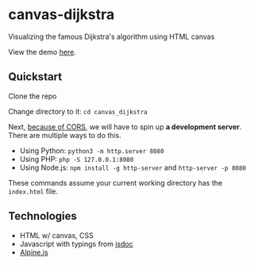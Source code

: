 # canvas-dijkstra
Visualizing the famous Dijkstra's algorithm using HTML canvas

View the demo [here](https://finnbyte.github.io/canvas-dijkstra).

## Quickstart
Clone the repo

Change directory to it: `cd canvas_dijkstra`

Next, [because of CORS](https://developer.mozilla.org/en-US/docs/Web/HTTP/CORS/Errors/CORSRequestNotHttp), we will have to spin up **a development server**. There are multiple ways to do this.
* Using Python: `python3 -m http.server 8080`
* Using PHP: `php -S 127.0.0.1:8080`
* Using Node.js: `npm install -g http-server` and `http-server -p 8080`

These commands assume your current working directory has the `index.html` file.

## Technologies
* HTML w/ canvas, CSS
* Javascript with typings from [jsdoc](https://jsdoc.app/about-getting-started)
* [Alpine.js](https://alpinejs.dev/)
